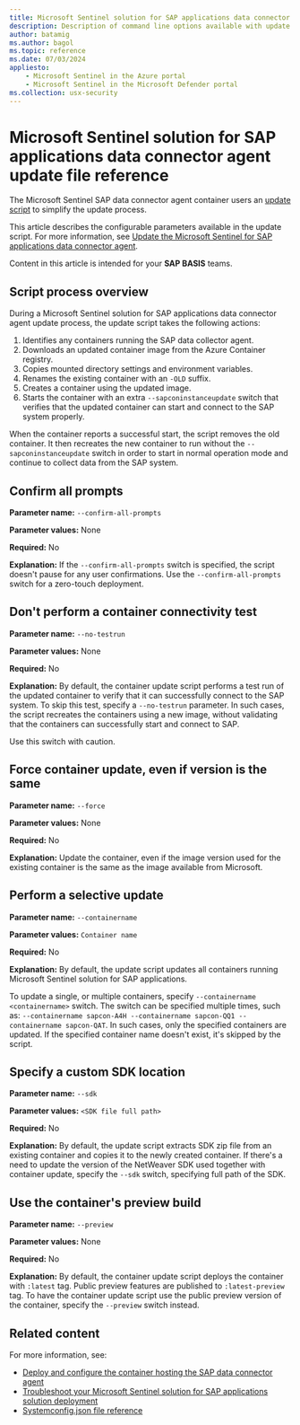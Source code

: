 ```yaml
---
title: Microsoft Sentinel solution for SAP applications data connector agent update file reference
description: Description of command line options available with update deployment script
author: batamig
ms.author: bagol
ms.topic: reference
ms.date: 07/03/2024
appliesto:
    - Microsoft Sentinel in the Azure portal
    - Microsoft Sentinel in the Microsoft Defender portal
ms.collection: usx-security
---
```


# Microsoft Sentinel solution for SAP applications data connector agent update file reference

The Microsoft Sentinel SAP data connector agent container users an [update script](https://github.com/Azure/Azure-Sentinel/tree/master/Solutions/SAP) to simplify the update process.

This article describes the configurable parameters available in the update script. For more information, see [Update the Microsoft Sentinel for SAP applications data connector agent](update-sap-data-connector.md).

Content in this article is intended for your **SAP BASIS** teams.

## Script process overview

During a Microsoft Sentinel solution for SAP applications data connector agent update process, the update script takes the following actions:

1. Identifies any containers running the SAP data collector agent.
1. Downloads an updated container image from the Azure Container registry.
1. Copies mounted directory settings and environment variables.
1. Renames the existing container with an `-OLD` suffix.
1. Creates a container using the updated image.
1. Starts the container with an extra `--sapconinstanceupdate` switch that verifies that the updated container can start and connect to the SAP system properly.

When the container reports a successful start, the script removes the old container. It then recreates the new container to run without the `--sapconinstanceupdate` switch in order to start in normal operation mode and continue to collect data from the SAP system.

## Confirm all prompts

**Parameter name:** `--confirm-all-prompts`

**Parameter values:** None

**Required:** No

**Explanation:** If the `--confirm-all-prompts` switch is specified, the script doesn't pause for any user confirmations. Use the `--confirm-all-prompts` switch for a zero-touch deployment.


## Don't perform a container connectivity test

**Parameter name:** `--no-testrun`

**Parameter values:** None

**Required:** No

**Explanation:** By default, the container update script performs a test run of the updated container to verify that it can successfully connect to the SAP system. To skip this test, specify a `--no-testrun` parameter. In such cases, the script recreates the containers using a new image, without validating that the containers can successfully start and connect to SAP. 

Use this switch with caution.


## Force container update, even if version is the same

**Parameter name:** `--force`

**Parameter values:** None

**Required:** No

**Explanation:** Update the container, even if the image version used for the existing container is the same as the image available from Microsoft.

## Perform a selective update

**Parameter name:** `--containername`

**Parameter values:** `Container name`

**Required:** No

**Explanation:** By default, the update script updates all containers running Microsoft Sentinel solution for SAP applications. 

To update a single, or multiple containers, specify `--containername <containername>` switch. The switch can be specified multiple times, such as: `--containername sapcon-A4H --containername sapcon-QQ1 --containername sapcon-QAT`. In such cases, only the specified containers are updated. If the specified container name doesn't exist, it's skipped by the script.

## Specify a custom SDK location

**Parameter name:** `--sdk`

**Parameter values:** `<SDK file full path>`

**Required:** No

**Explanation:** By default, the update script extracts SDK zip file from an existing container and copies it to the newly created container. If there's a need to update the version of the NetWeaver SDK used together with container update, specify the `--sdk` switch, specifying full path of the SDK.

## Use the container's preview build

**Parameter name:** `--preview`

**Parameter values:** None

**Required:** No

**Explanation:** By default, the container update script deploys the container with `:latest` tag. Public preview features are published to `:latest-preview` tag. To have the container update script use the public preview version of the container, specify the `--preview` switch instead.

## Related content

For more information, see:

- [Deploy and configure the container hosting the SAP data connector agent](deploy-data-connector-agent-container.md)
- [Troubleshoot your Microsoft Sentinel solution for SAP applications solution deployment](sap-deploy-troubleshoot.md)
- [Systemconfig.json file reference](reference-systemconfig-json.md)
